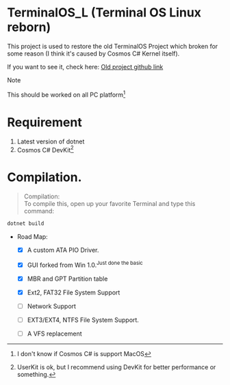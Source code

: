 # TerminalOS_L (Terminal OS Linux reborn)
This project is used to restore the old TerminalOS Project which broken for some reason (I think it's caused by Cosmos C# Kernel itself).

If you want to see it, check here: [Old project github link](https://github.com/CodeCs1/TerminalOS-v1-C-)

> [!NOTE]
> This should be worked on all PC platform[^1]

# Requirement
1. Latest version of dotnet 
2. Cosmos C# DevKit[^2]

# Compilation.
> Compilation:<br>
To compile this, open up your favorite Terminal and type this command:
```sh
dotnet build
```

* Road Map:
    - [x] A custom ATA PIO Driver.
    - [x] GUI forked from Win 1.0.<sup>Just done the basic</sup>
    - [x] MBR and GPT Partition table
    - [x] Ext2, FAT32 File System Support
    - [ ] Network Support
    - [ ] EXT3/EXT4, NTFS File System Support.
    - [ ] A VFS replacement


[^1]: I don't know if Cosmos C# is support MacOS
[^2]: UserKit is ok, but I recommend using DevKit for better performance or something.

